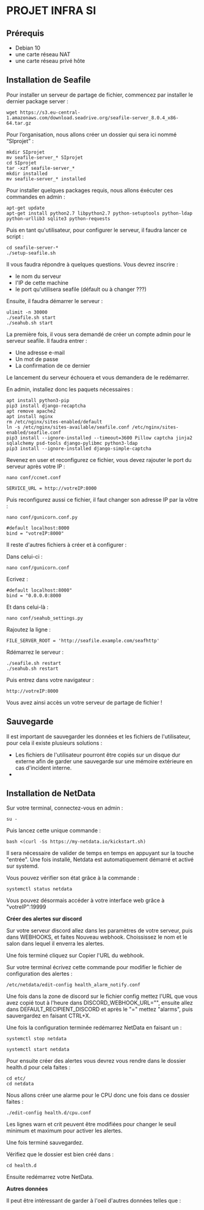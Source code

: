 # PROJET INFRA SI


## Prérequis
                        
- Debian 10 
- une carte réseau NAT
- une carte réseau privé hôte 

## Installation de Seafile 

Pour installer un serveur de partage de fichier, commencez par installer le dernier package server : 
```
wget https://s3.eu-central-1.amazonaws.com/download.seadrive.org/seafile-server_8.0.4_x86-64.tar.gz
```

Pour l’organisation, nous allons créer un dossier qui sera ici nommé “SIprojet” : 
```
mkdir SIprojet
mv seafile-server_* SIprojet
cd SIprojet
tar -xzf seafile-server_*
mkdir installed
mv seafile-server_* installed
```

Pour installer quelques packages requis, nous allons éxécuter ces commandes en admin :

```
apt-get update
apt-get install python2.7 libpython2.7 python-setuptools python-ldap python-urllib3 sqlite3 python-requests
```

Puis en tant qu'utilisateur, pour configurer le serveur, il faudra lancer ce script : 
```
cd seafile-server-*
./setup-seafile.sh
```

Il vous faudra répondre à quelques questions.
Vous devrez inscrire :
- le nom du serveur
- l'IP de cette machine
- le port qu'utilisera seafile (défault ou à changer ???)

Ensuite, il faudra démarrer le serveur : 
```
ulimit -n 30000
./seafile.sh start
./seahub.sh start
```
La première fois, il vous sera demandé de créer un compte admin pour le serveur seafile.
Il faudra entrer : 
- Une adresse e-mail
- Un mot de passe
- La confirmation de ce dernier

Le lancement du serveur échouera et vous demandera de le redémarrer.

En admin, installez donc les paquets nécessaires :
```
apt install python3-pip
pip3 install django-recaptcha
apt remove apache2
apt install nginx
rm /etc/nginx/sites-enabled/default
ln -s /etc/nginx/sites-available/seafile.conf /etc/nginx/sites-enabled/seafile.conf
pip3 install --ignore-installed --timeout=3600 Pillow captcha jinja2 sqlalchemy psd-tools django-pylibmc python3-ldap
pip3 install --ignore-installed django-simple-captcha
```

Revenez en user et reconfigurez ce fichier, vous devez rajouter le port du serveur après votre IP : 
```
nano conf/ccnet.conf
```
```
SERVICE_URL = http://votreIP:8000
```

Puis reconfigurez aussi ce fichier, il faut changer son adresse IP par la vôtre : 
```
nano conf/gunicorn.conf.py
```
```
#default localhost:8000
bind = "votreIP:8000"
```

Il reste d'autres fichiers à créer et à configurer :

Dans celui-ci : 
```
nano conf/gunicorn.conf
```
Ecrivez : 
```
#default localhost:8000"
bind = "0.0.0.0:8000
```
Et dans celui-là : 
```
nano conf/seahub_settings.py
```
Rajoutez la ligne : 
```
FILE_SERVER_ROOT = 'http://seafile.example.com/seafhttp'
```

Rdémarrez le serveur :
```
./seafile.sh restart
./seahub.sh restart
```

Puis entrez dans votre navigateur : 
```
http://votreIP:8000
```

Vous avez ainsi accès un votre serveur de partage de fichier !

## Sauvegarde 

Il est important de sauvegarder les données et les fichiers de l'utilisateur, pour cela il existe plusieurs solutions : 
- Les fichiers de l'utilisateur pourront être copiés sur un disque dur externe afin de garder une sauvegarde sur une mémoire extérieure en cas d'incident interne.
- 


## Installation de NetData

Sur votre terminal, connectez-vous en admin : 
```
su -
```
Puis lancez cette unique commande : 
```
bash <(curl -Ss https://my-netdata.io/kickstart.sh)
```
Il sera nécessaire de valider de temps en temps en appuyant sur la touche "entrée".
Une fois installé, Netdata est automatiquement démarré et activé sur systemd.

Vous pouvez vérifier son état grâce à la commande : 
```
systemctl status netdata
```

Vous pouvez désormais accéder à votre interface web grâce à "votreIP":19999

**Créer des alertes sur discord**

Sur votre serveur discord allez dans les paramètres de votre serveur, puis dans WEBHOOKS, et faites Nouveau webhook. Choississez le nom et le salon dans lequel il enverra les alertes.

Une fois terminé cliquez sur Copier l'URL du webhook.

Sur votre terminal écrivez cette commande pour modifier le fichier de configuration des alertes :
```
/etc/netdata/edit-config health_alarm_notify.conf
```

Une fois dans la zone de discord sur le fichier config mettez l'URL que vous avez copié tout à l'heure dans DISCORD_WEBHOOK_URL="", ensuite allez dans DEFAULT_RECIPIENT_DISCORD et après le "=" mettez "alarms", puis sauvergardez en faisant CTRL+X.

Une fois la configuration terminée redémarrez NetData en faisant un :
```
systemctl stop netdata
```
```
systemctl start netdata
```

Pour ensuite créer des alertes vous devrez vous rendre dans le dossier health.d pour cela faites :
```
cd etc/
cd netdata
```
Nous allons créer une alarme pour le CPU donc une fois dans ce dossier faites :
```
./edit-config health.d/cpu.conf
```

Les lignes warn et crit peuvent être modifiées pour changer le seuil minimum et maximum pour activer les alertes.

Une fois terminé sauvegardez.

Vérifiez que le dossier est bien créé dans :
```
cd health.d
```

Ensuite redémarrez votre NetData.

**Autres données**

Il peut être intéressant de garder à l'oeil d'autres données telles que :
